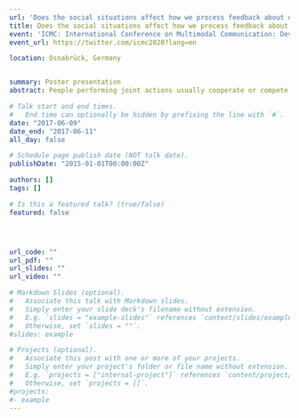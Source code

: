 ```yaml
---
url: 'Does the social situations affect how we process feedback about our actions8'
title: Does the social situations affect how we process feedback about our actions?
event: 'ICMC: International Conference on Multimodal Communication: Developing New Theories and Methods' 
event_url: https://twitter.com/icmc2020?lang=en

location: Osnabrück, Germany


summary: Poster presentation
abstract: People performing joint actions usually cooperate or compete to achieve their goals. Little research has investigated the neural processes underpinning error and reward processing in cooperative and competitive situations. In the present study, we focused on developing a new paradigm to investigate interactions between physiological signals as measured by EEG and monetary rewards in cooperative and competitive situations. Twelve pairs (N=24) of participants performed a joint four-alternative forced choice memory task. At the end of each trial, participants received visual feedback related to both their individual performances and monetary rewards. Note, the monetary rewards were dependent on the social situation, i.e. cooperative or competitive. The comparison of the feedback-related negativity in cooperative and competitive situations for own and joint performance relates allows the investigation of the physiological basis for interactions in these social situations. Specifically, the behavioral results of the task analysis suggested that newly designed experiment is suitable to investigate the feedback-related negativity. Furthermore, our preliminary experimental results suggested that the feedback-related negativity is not error-specific but instead reward-specific and it is also present after a neutral outcome with no monetary reward. Moreover, cluster permutation analysis of EEG data revealed significant differences in error processing between cooperative and competitive situations. Taken together, our results suggest that the feedback-related negativity is influenced by different monetary rewards and more generally, that neural processing of feedback differs in cooperative and competitive situations.

# Talk start and end times.
#   End time can optionally be hidden by prefixing the line with `#`.
date: "2017-06-09"
date_end: "2017-06-11"
all_day: false

# Schedule page publish date (NOT talk date).
publishDate: "2015-01-01T00:00:00Z"

authors: []
tags: []

# Is this a featured talk? (true/false)
featured: false




url_code: ""
url_pdf: ""
url_slides: ""
url_video: ""

# Markdown Slides (optional).
#   Associate this talk with Markdown slides.
#   Simply enter your slide deck's filename without extension.
#   E.g. `slides = "example-slides"` references `content/slides/example-slides.md`.
#   Otherwise, set `slides = ""`.
#slides: example

# Projects (optional).
#   Associate this post with one or more of your projects.
#   Simply enter your project's folder or file name without extension.
#   E.g. `projects = ["internal-project"]` references `content/project/deep-learning/index.md`.
#   Otherwise, set `projects = []`.
#projects:
#- example
---
```


